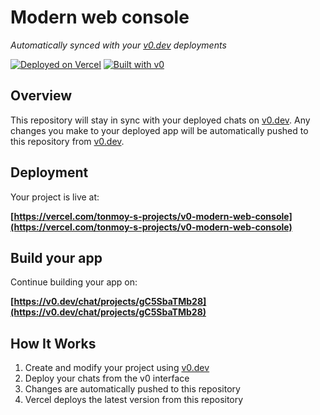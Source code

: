 # Modern web console

*Automatically synced with your [v0.dev](https://v0.dev) deployments*

[![Deployed on Vercel](https://img.shields.io/badge/Deployed%20on-Vercel-black?style=for-the-badge&logo=vercel)](https://vercel.com/tonmoy-s-projects/v0-modern-web-console)
[![Built with v0](https://img.shields.io/badge/Built%20with-v0.dev-black?style=for-the-badge)](https://v0.dev/chat/projects/gC5SbaTMb28)

## Overview

This repository will stay in sync with your deployed chats on [v0.dev](https://v0.dev).
Any changes you make to your deployed app will be automatically pushed to this repository from [v0.dev](https://v0.dev).

## Deployment

Your project is live at:

**[https://vercel.com/tonmoy-s-projects/v0-modern-web-console](https://vercel.com/tonmoy-s-projects/v0-modern-web-console)**

## Build your app

Continue building your app on:

**[https://v0.dev/chat/projects/gC5SbaTMb28](https://v0.dev/chat/projects/gC5SbaTMb28)**

## How It Works

1. Create and modify your project using [v0.dev](https://v0.dev)
2. Deploy your chats from the v0 interface
3. Changes are automatically pushed to this repository
4. Vercel deploys the latest version from this repository
